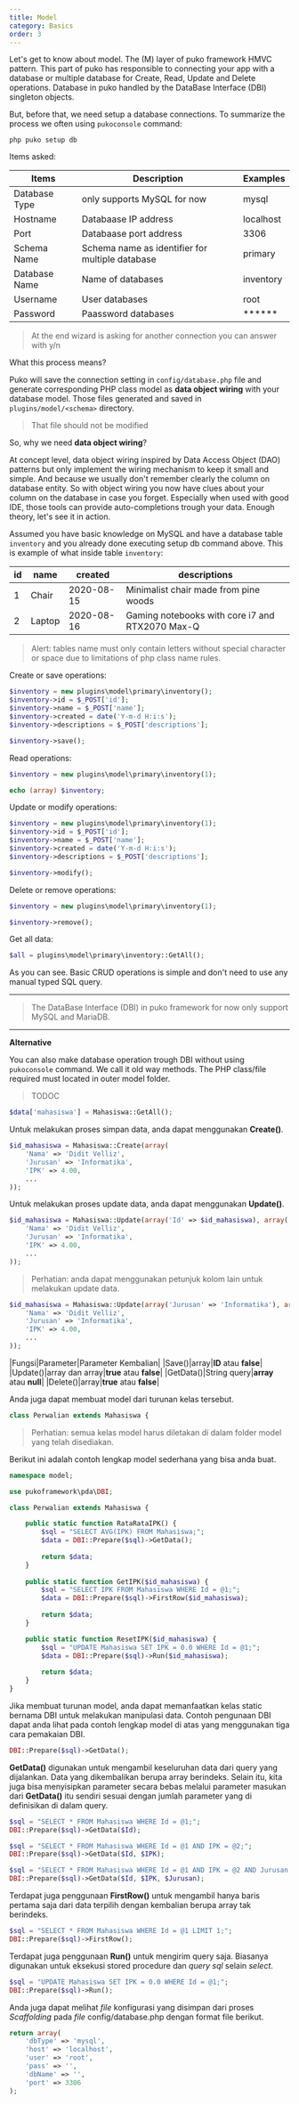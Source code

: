 ```yaml
---
title: Model
category: Basics
order: 3
---
```


Let's get to know about model. The (M) layer of puko framework HMVC pattern.
This part of puko has responsible to connecting your app with a database 
or multiple database for Create, Read, Update and Delete operations.
Database in puko handled by the DataBase Interface (DBI) singleton objects.

But, before that, we need setup a database connections. To summarize the process we often using `pukoconsole` command:

```
php puko setup db
```

Items asked:

|Items|Description|Examples|
|---|---|---|
|Database Type|only supports MySQL for now|mysql|
|Hostname|Databaase IP address|localhost|
|Port|Databaase port address|3306|
|Schema Name|Schema name as identifier for multiple database|primary|
|Database Name|Name of databases|inventory|
|Username|User databases|root|
|Password|Paassword databases|******|

> At the end wizard is asking for another connection you can answer with y/n

What this process means?

Puko will save the connection setting in `config/database.php` file 
and generate corresponding PHP class model as **data object wiring** with your database model.
Those files generated and saved in `plugins/model/<schema>` directory.

> That file should not be modified

So, why we need **data object wiring**?

At concept level, data object wiring inspired by Data Access Object (DAO) patterns 
but only implement the wiring mechanism to keep it small and simple.
And because we usually don't remember clearly the column on database entity. 
So with object wiring you now have clues about your column on the database in case you forget.
Especially when used with good IDE, those tools can provide auto-completions trough your data.
Enough theory, let's see it in action.

Assumed you have basic knowledge on MySQL and have a database table `inventory` and you already done executing setup db command above.
This is example of what inside table `inventory`:

|id|name|created|descriptions|
|---|---|---|---|
|1|Chair|2020-08-15|Minimalist chair made from pine woods|
|2|Laptop|2020-08-16|Gaming notebooks with core i7 and RTX2070 Max-Q|

> Alert: tables name must only contain letters without special character or space due to limitations of php class name rules.

Create or save operations:

```php
$inventory = new plugins\model\primary\inventory();
$inventory->id = $_POST['id'];
$inventory->name = $_POST['name'];
$inventory->created = date('Y-m-d H:i:s');
$inventory->descriptions = $_POST['descriptions'];

$inventory->save();
```

Read operations:

```php
$inventory = new plugins\model\primary\inventory(1);

echo (array) $inventory;
```

Update or modify operations:

```php
$inventory = new plugins\model\primary\inventory(1);
$inventory->id = $_POST['id'];
$inventory->name = $_POST['name'];
$inventory->created = date('Y-m-d H:i:s');
$inventory->descriptions = $_POST['descriptions'];

$inventory->modify();
```

Delete or remove operations:

```php
$inventory = new plugins\model\primary\inventory(1);

$inventory->remove();
```

Get all data:

```php
$all = plugins\model\primary\inventory::GetAll();
```

As you can see. Basic CRUD operations is simple and don't need to use any manual typed SQL query.

---

> The DataBase Interface (DBI) in puko framework for now only support MySQL and MariaDB. 

---

**Alternative**

You can also make database operation trough DBI without using `pukoconsole` command.
We call it old way methods. The PHP class/file required must located in outer model folder.

> TODOC

```php
$data['mahasiswa'] = Mahasiswa::GetAll();
```

Untuk melakukan proses simpan data, anda dapat menggunakan **Create()**.

```php
$id_mahasiswa = Mahasiswa::Create(array(
    'Nama' => 'Didit Velliz',
    'Jurusan' => 'Informatika',
    'IPK' => 4.00,
    ...
));
```

Untuk melakukan proses update data, anda dapat menggunakan **Update()**.

```php
$id_mahasiswa = Mahasiswa::Update(array('Id' => $id_mahasiswa), array(
    'Nama' => 'Didit Velliz',
    'Jurusan' => 'Informatika',
    'IPK' => 4.00,
    ...
));
```

> Perhatian: anda dapat menggunakan petunjuk kolom lain untuk melakukan update data.

```php
$id_mahasiswa = Mahasiswa::Update(array('Jurusan' => 'Informatika'), array(
    'Nama' => 'Didit Velliz',
    'Jurusan' => 'Informatika',
    'IPK' => 4.00,
    ...
));
```

|Fungsi|Parameter|Parameter Kembalian|
|Save()|array|**ID** atau **false**|
|Update()|array dan array|**true** atau **false**|
|GetData()|String query|**array** atau **null**|
|Delete()|array|**true** atau **false**|

Anda juga dapat membuat model dari turunan kelas tersebut.

```php
class Perwalian extends Mahasiswa {
```

> Perhatian: semua kelas model harus diletakan di dalam folder model yang telah disediakan.

Berikut ini adalah contoh lengkap model sederhana yang bisa anda buat.

```php
namespace model;

use pukoframework\pda\DBI;

class Perwalian extends Mahasiswa {

    public static function RataRataIPK() {
        $sql = "SELECT AVG(IPK) FROM Mahasiswa;";
        $data = DBI::Prepare($sql)->GetData();
        
        return $data;
    }
    
    public static function GetIPK($id_mahasiswa) {
        $sql = "SELECT IPK FROM Mahasiswa WHERE Id = @1;";
        $data = DBI::Prepare($sql)->FirstRow($id_mahasiswa);
        
        return $data;
    }

    public static function ResetIPK($id_mahasiswa) {
        $sql = "UPDATE Mahasiswa SET IPK = 0.0 WHERE Id = @1;";
        $data = DBI::Prepare($sql)->Run($id_mahasiswa);
        
        return $data;
    }        
}
```

Jika membuat turunan model, anda dapat memanfaatkan kelas static bernama DBI untuk melakukan manipulasi data. 
Contoh pengunaan DBI dapat anda lihat pada contoh lengkap model di atas yang menggunakan tiga cara pemakaian DBI.

```php
DBI::Prepare($sql)->GetData();
```

**GetData()** digunakan untuk mengambil keseluruhan data dari query yang dijalankan. Data yang dikembalikan berupa array berindeks.
Selain itu, kita juga bisa menyisipkan parameter secara bebas melalui parameter masukan dari **GetData()** itu sendiri sesuai dengan
jumlah parameter yang di definisikan di dalam query.

```php
$sql = "SELECT * FROM Mahasiswa WHERE Id = @1;";
DBI::Prepare($sql)->GetData($Id);
```

```php
$sql = "SELECT * FROM Mahasiswa WHERE Id = @1 AND IPK = @2;";
DBI::Prepare($sql)->GetData($Id, $IPK);
```

```php
$sql = "SELECT * FROM Mahasiswa WHERE Id = @1 AND IPK = @2 AND Jurusan = @3;";
DBI::Prepare($sql)->GetData($Id, $IPK, $Jurusan);
```

Terdapat juga penggunaan **FirstRow()** untuk mengambil hanya baris pertama saja dari data terpilih dengan kembalian berupa array tak berindeks.

```php
$sql = "SELECT * FROM Mahasiswa WHERE Id = @1 LIMIT 1;";
DBI::Prepare($sql)->FirstRow();
```

Terdapat juga penggunaan **Run()** untuk mengirim query saja. Biasanya digunakan untuk eksekusi stored procedure dan *query sql* selain *select*.

```php
$sql = "UPDATE Mahasiswa SET IPK = 0.0 WHERE Id = @1;";
DBI::Prepare($sql)->Run();
```

Anda juga dapat melihat *file* konfigurasi yang disimpan dari proses *Scaffolding* pada *file* config/database.php dengan format file berikut.
 
```php
return array(
    'dbType' => 'mysql',
    'host' => 'localhost',
    'user' => 'root',
    'pass' => '',
    'dbName' => '',
    'port' => 3306
);
```